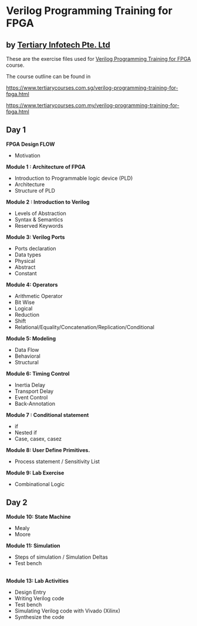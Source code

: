 # Verilog Programming Training for FPGA
## by [Tertiary Infotech Pte. Ltd](https://www.tertiarycourses.com.sg/)

These are the exercise files used for [Verilog Programming Training for FPGA](https://www.tertiarycourses.com.sg/verilog-programming-training-for-fpga.html) course. 

The course outline can be found in 

https://www.tertiarycourses.com.sg/verilog-programming-training-for-fpga.html

https://www.tertiarycourses.com.my/verilog-programming-training-for-fpga.html

<h2>Day 1</h2>
<p><strong>FPGA Design FLOW</strong></p>
<ul>
<li>Motivation</li>
</ul>
<p><strong>Module 1 : Architecture of FPGA</strong></p>
<ul>
<li>Introduction to Programmable logic device (PLD)</li>
<li>Architecture</li>
<li>Structure of PLD</li>
</ul>
<p><strong>Module 2 : Introduction to Verilog</strong></p>
<ul>
<li>Levels of Abstraction</li>
<li>Syntax &amp; Semantics</li>
<li>Reserved Keywords</li>
</ul>
<p><strong>Module 3: Verilog Ports</strong></p>
<ul>
<li>Ports declaration</li>
<li>Data types</li>
<li>Physical</li>
<li>Abstract</li>
<li>Constant</li>
</ul>
<p><strong>Module 4: Operators</strong></p>
<ul>
<li>Arithmetic Operator</li>
<li>Bit Wise</li>
<li>Logical</li>
<li>Reduction</li>
<li>Shift</li>
<li>Relational/Equality/Concatenation/Replication/Conditional</li>
</ul>
<p><strong>Module 5: Modeling</strong></p>
<ul>
<li>Data Flow</li>
<li>Behavioral</li>
<li>Structural</li>
</ul>
<p><strong>Module 6: Timing Control</strong></p>
<ul>
<li>Inertia Delay</li>
<li>Transport Delay</li>
<li>Event Control</li>
<li>Back-Annotation</li>
</ul>
<p><strong>Module 7 : Conditional statement</strong></p>
<ul>
<li>if</li>
<li>Nested if</li>
<li>Case, casex, casez</li>
</ul>
<p><strong>Module 8: User Define Primitives.</strong></p>
<ul>
<li>Process statement / Sensitivity List</li>
</ul>
<p><strong>Module 9: Lab Exercise</strong></p>
<ul>
<li>Combinational Logic</li>
</ul>
<h2>Day 2</h2>
<p><strong>Module 10: State Machine</strong></p>
<ul>
<li>Mealy&nbsp;</li>
<li>Moore</li>
</ul>
<p><strong>Module 11: Simulation</strong></p>
<ul>
<li>Steps of simulation / Simulation Deltas</li>
<li>Test bench</li>
</ul>
<p><br /><strong>Module 13: Lab Activities</strong> </p>
<ul>
<li>Design Entry</li>
<li>Writing Verilog code&nbsp;</li>
<li>Test bench&nbsp;</li>
<li>Simulating Verilog code with Vivado (Xilinx)</li>
<li>Synthesize the code</li>
</ul>




